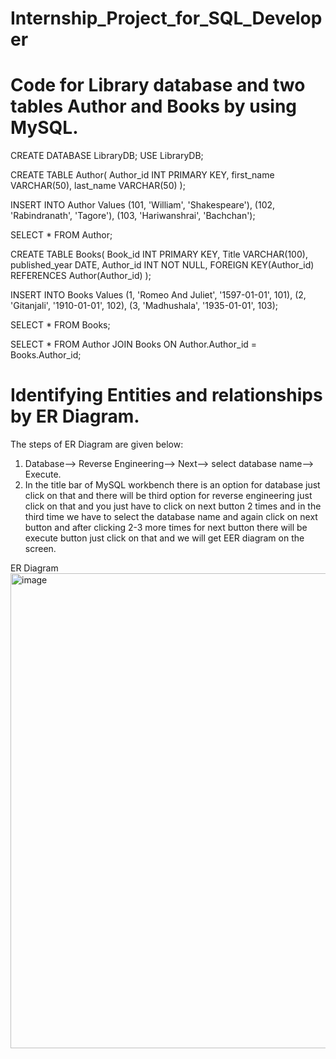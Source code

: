 # Internship_Project_for_SQL_Developer
# Code for Library database and two tables Author and Books by using MySQL.

CREATE DATABASE LibraryDB;
USE LibraryDB;

CREATE TABLE Author(
Author_id INT PRIMARY KEY,
first_name VARCHAR(50),
last_name VARCHAR(50)
);

INSERT INTO Author Values
(101, 'William', 'Shakespeare'),
(102, 'Rabindranath', 'Tagore'),
(103, 'Hariwanshrai', 'Bachchan');

SELECT * FROM Author;

CREATE TABLE Books(
Book_id INT PRIMARY KEY,
Title VARCHAR(100),
published_year DATE,
Author_id INT NOT NULL,
FOREIGN KEY(Author_id) REFERENCES Author(Author_id)
);

INSERT INTO Books Values
(1, 'Romeo And Juliet', '1597-01-01', 101),
(2, 'Gitanjali', '1910-01-01', 102),
(3, 'Madhushala', '1935-01-01', 103);

SELECT * FROM Books;

SELECT * FROM Author
JOIN Books
ON Author.Author_id = Books.Author_id;   


# Identifying Entities and relationships by ER Diagram.
The steps of ER Diagram are given below:
1. Database--> Reverse Engineering--> Next--> select database name--> Execute.
2. In the title bar of MySQL workbench there is an option for database just click on that and there will be third option for reverse engineering just click on that and you just have to click on next button 2 times and in the third time we have to select the database name and again click on next button and after clicking 2-3 more times for next button there will be execute button just click on that and we will get EER diagram on the screen.


ER Diagram 
<img width="1332" height="760" alt="image" src="https://github.com/user-attachments/assets/891a4a5f-8611-406f-b7a7-70050efd73aa" />






